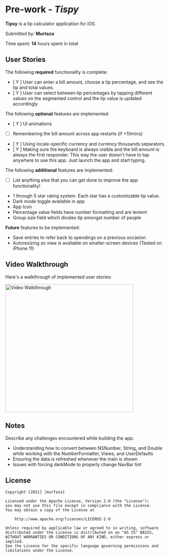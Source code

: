 # Pre-work - *Tispy*

**Tipsy** is a tip calculator application for iOS.

Submitted by: **Murtaza**

Time spent: **14** hours spent in total

## User Stories

The following **required** functionality is complete:

* [ Y ] User can enter a bill amount, choose a tip percentage, and see the tip and total values.
* [ Y ] User can select between tip percentages by tapping different values on the segmented control and the tip value is updated accordingly

The following **optional** features are implemented:

* [ Y ] UI animations
* [ ] Remembering the bill amount across app restarts (if <10mins)
* [ Y ] Using locale-specific currency and currency thousands separators.
* [ Y ] Making sure the keyboard is always visible and the bill amount is always the first responder. This way the user doesn't have to tap anywhere to use this app. Just launch the app and start typing.

The following **additional** features are implemented:

- [ ] List anything else that you can get done to improve the app functionality!
- 1 through 5 star rating system. Each star has a customizable tip value.
- Dark mode toggle available in app
- App Icon
- Percentage value fields have number formatting and are lenient
- Group size field which divides tip amongst number of people

**Future** features to be implemented:

- Save entries to refer back to spendings on a previous occasion
- Autoresizing so view is available on smaller-screen devices (Tested on iPhone 11)

## Video Walkthrough

Here's a walkthrough of implemented user stories:

<img src='Tipsy.gif' width='400' alt='Video Walkthrough' />

## Notes

Describe any challenges encountered while building the app.

- Understanding how to convert between NSNumber, String, and Double while working with the NumberFormatter, Views, and UserDefaults 
- Ensuring the data is refreshed whenever the main is shown
- Issues with forcing darkMode to properly change NavBar tint


## License

    Copyright [2021] [murfasa]

    Licensed under the Apache License, Version 2.0 (the "License");
    you may not use this file except in compliance with the License.
    You may obtain a copy of the License at

        http://www.apache.org/licenses/LICENSE-2.0

    Unless required by applicable law or agreed to in writing, software
    distributed under the License is distributed on an "AS IS" BASIS,
    WITHOUT WARRANTIES OR CONDITIONS OF ANY KIND, either express or implied.
    See the License for the specific language governing permissions and
    limitations under the License.
